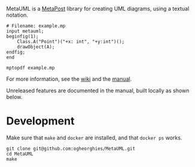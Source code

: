 MetaUML is a [MetaPost](https://www.tug.org/metapost.html) library for creating UML diagrams, using a textual notation.

```
# Filename: example.mp
input metauml;
beginfig(1);
    Class.A("Point")("+x: int", "+y:int")();
    drawObject(A);
endfig;
end
```

```
mptopdf example.mp
```

For more information, see the [wiki](https://github.com/ogheorghies/MetaUML/wiki) and the [manual](https://github.com/ogheorghies/MetaUML/releases/download/v0.2.6/metauml-manual-v0.2.6-19d34de3da75cbd9f814f0a9ec03b4e0861b1541.pdf).

Unreleased features are documented in the manual, built locally as shown below.

# Development

Make sure that `make` and `docker` are installed, and that `docker ps` works.
```
git clone git@github.com:ogheorghies/MetaUML.git
cd MetaUML
make
```

